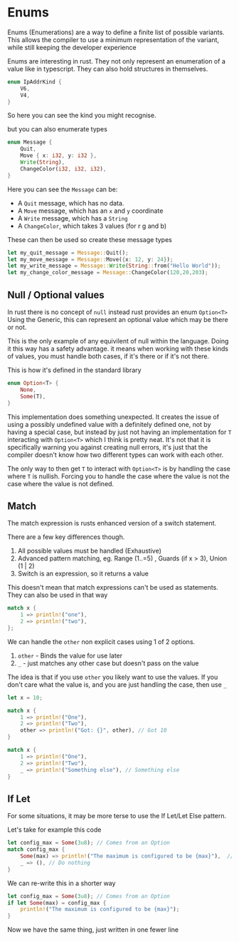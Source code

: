 # Enums

Enums (Enumerations) are a way to define a finite list of possible variants.
This allows the compiler to use a minimum representation of the variant, while still
keeping the developer experience

Enums are interesting in rust. They not only represent an enumeration of a value
like in typescript. They can also hold structures in themselves.

```rust
enum IpAddrKind {
    V6,
    V4,
}
```

So here you can see the kind you might recognise.

but you can also enumerate types

```rust
enum Message {
    Quit,
    Move { x: i32, y: i32 },
    Write(String),
    ChangeColor(i32, i32, i32),
}
```

Here you can see the `Message` can be:

- A `Quit` message, which has no data.
- A `Move` message, which has an `x` and `y` coordinate
- A `Write` message, which has a `String`
- A `ChangeColor`, which takes 3 values (for r g and b)

These can then be used so create these message types

```rust
let my_quit_message = Message::Quit();
let my_move_message = Message::Move({x: 12, y: 24});
let my_write_message = Message::Write(String::from("Hello World"));
let my_change_color_message = Message::ChangeColor(120,20,203);
```

## Null / Optional values

In rust there is no concept of `null` instead rust provides an enum `Option<T>`
Using the Generic, this can represent an optional value which may be there or
not.

This is the only example of any equivilent of null within the language.
Doing it this way has a safety advantage. it means when working with these kinds
of values, you must handle both cases, if it's there or if it's not there.

This is how it's defined in the standard library

```rust
enum Option<T> {
    None,
    Some(T),
}
```

This implementation does something unexpected. It creates the issue of using a
possibly undefined value with a definitely defined one, not by having a special
case, but instead by just not having an implementation for `T` interacting with
`Option<T>` which I think is pretty neat. It's not that it is specifically
warning you against creating null errors, it's just that the compiler doesn't know
how two different types can work with each other.

The only way to then get `T` to interact with `Option<T>` is by handling the case
where `T` is nullish. Forcing you to handle the case where the value is not
the case where the value is not defined.

## Match

The match expression is rusts enhanced version of a switch statement.

There are a few key differences though.

1. All possible values must be handled (Exhaustive)
2. Advanced pattern matching, eg. Range (1..=5) , Guards (if x > 3), Union (1 | 2)
3. Switch is an expression, so it returns a value

This doesn't mean that match expressions can't be used as statements.
They can also be used in that way

```rust
match x {
    1 => println!("one"),
    2 => println!("two"),
};
```

We can handle the `other` non explicit cases using 1 of 2 options.

1. `other` - Binds the value for use later
2. `_` - just matches any other case but doesn't pass on the value

The idea is that if you use `other` you likely want to use the values. If you don't
care what the value is, and you are just handling the case, then use `_`

```rust
let x = 10;

match x {
    1 => println!("One"),
    2 => println!("Two"),
    other => println!("Got: {}", other), // Got 10
}

match x {
    1 => println!("One"),
    2 => println!("Two"),
    _ => println!("Something else"), // Something else
}
```

## If Let

For some situations, it may be more terse to use the If Let/Let Else pattern.

Let's take for example this code

```rust
let config_max = Some(3u8); // Comes from an Option
match config_max {
    Some(max) => println!("The maximum is configured to be {max}"),  // if it's defined
    _ => (), // Do nothing
}
```

We can re-write this in a shorter way

```rust
let config_max = Some(3u8); // Comes from an Option
if let Some(max) = config_max {
    println!("The maximum is configured to be {max}");
}
```

Now we have the same thing, just written in one fewer line
